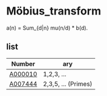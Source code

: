 # Möbius_transform

a(n) = Sum_{d|n} mu(n/d) * b(d).

## list

| Number | ary |
| ----- | ----- |
| [A000010](https://oeis.org/A000010) | 1,2,3, ... |
| [A007444](https://oeis.org/A007444) | 2,3,5, ... (Primes) |
